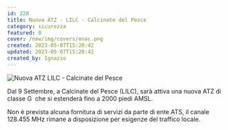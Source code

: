 ```yaml
---
id: 220
title: Nuova ATZ - LILC - Calcinate del Pesce
category: sicurezza
featured: 0
cover: /new/img/covers/enac.png
created: 2023-05-07T15:20:42
updated: 2023-05-07T15:20:42
created_by: Ignazio
---
```


<img alt="Nuova ATZ LILC - Calcinate del Pesce" class="float-start mr-3 w-[300px]" src="/new/img/stories/2021-220-nuova-atz-lilc.png" title="Nuova ATZ LILC - Calcinate del Pesce"/>

Dal 9 Settembre, a Calcinate del Pesce (LILC), sarà attiva una nuova ATZ di classe G  che si estenderà fino a 2000 piedi AMSL.

Non è prevista alcuna fornitura di servizi da parte di ente ATS, il canale 128.455 MHz rimane a disposizione per esigenze del traffico locale.
